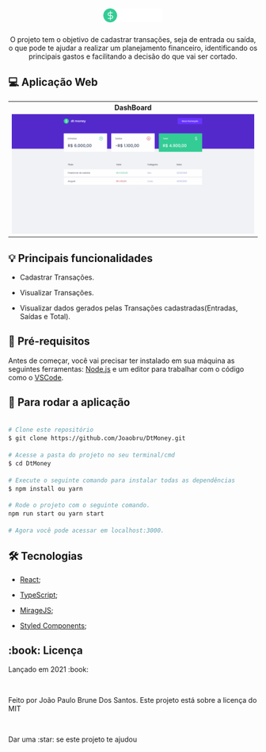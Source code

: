 <h1 align="center">
    <img style="width:24%" alt="Logo" title="Logo" src="src/assets/logo.svg">
</h1>

<p align="center"> 
  O projeto tem o objetivo de cadastrar transações, seja de entrada ou saída,
  o que pode te ajudar a realizar um planejamento financeiro, identificando os principais
  gastos e facilitando a decisão do que vai ser cortado.
</p>

## :computer: Aplicação Web
  <table>
    <tr>
      <th width="100%">
        DashBoard
      </th>
    </tr>
    <tr>
      <td>
          <img alt="DashBoard" title="DashBoard" src="src/assets/dtmoney-example.gif">
      </td>
    </tr>
  </table>

## :bulb: Principais funcionalidades

* Cadastrar Transações.

* Visualizar Transações.

* Visualizar dados gerados pelas Transações cadastradas(Entradas, Saídas e Total).

## :wrench: Pré-requisitos

 Antes de começar, você vai precisar ter instalado em sua máquina as seguintes ferramentas:
[Node.js](https://nodejs.org/en/) e um editor para trabalhar com o código como o [VSCode](https://code.visualstudio.com/).

## :rocket: Para rodar a aplicação

```bash

# Clone este repositório
$ git clone https://github.com/Joaobru/DtMoney.git

# Acesse a pasta do projeto no seu terminal/cmd
$ cd DtMoney

# Execute o seguinte comando para instalar todas as dependências
$ npm install ou yarn

# Rode o projeto com o seguinte comando.
npm run start ou yarn start

# Agora você pode acessar em localhost:3000.

```

## 🛠 Tecnologias
  * [React](https://pt-br.reactjs.org/);

  * [TypeScript](https://www.typescriptlang.org/);

  * [MirageJS](https://miragejs.com/);

  * [Styled Components](https://styled-components.com/);

<h2> :book: Licença </h2>
<p>Lançado em 2021 :book:</p></br>
<p>Feito por João Paulo Brune Dos Santos. Este projeto está sobre a licença do MIT</p></br>
<p>Dar uma :star: se este projeto te ajudou</p>
